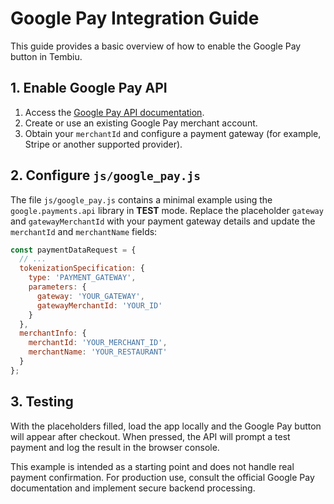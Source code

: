 # Google Pay Integration Guide

This guide provides a basic overview of how to enable the Google Pay button in Tembiu.

## 1. Enable Google Pay API

1. Access the [Google Pay API documentation](https://developers.google.com/pay/api/web/guides/tutorial).
2. Create or use an existing Google Pay merchant account.
3. Obtain your `merchantId` and configure a payment gateway (for example, Stripe or another supported provider).

## 2. Configure `js/google_pay.js`

The file `js/google_pay.js` contains a minimal example using the `google.payments.api` library in **TEST** mode. Replace the placeholder `gateway` and `gatewayMerchantId` with your payment gateway details and update the `merchantId` and `merchantName` fields:

```javascript
const paymentDataRequest = {
  // ...
  tokenizationSpecification: {
    type: 'PAYMENT_GATEWAY',
    parameters: {
      gateway: 'YOUR_GATEWAY',
      gatewayMerchantId: 'YOUR_ID'
    }
  },
  merchantInfo: {
    merchantId: 'YOUR_MERCHANT_ID',
    merchantName: 'YOUR_RESTAURANT'
  }
};
```

## 3. Testing

With the placeholders filled, load the app locally and the Google Pay button will appear after checkout. When pressed, the API will prompt a test payment and log the result in the browser console.

This example is intended as a starting point and does not handle real payment confirmation. For production use, consult the official Google Pay documentation and implement secure backend processing.

